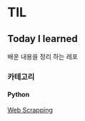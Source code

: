 # TIL

## Today I learned

 배운 내용을 정리 하는 레포

### 카테고리

#### Python
 
 [Web Scrapping](https://repl.it/@lewisseo91/navigatingpractice)
